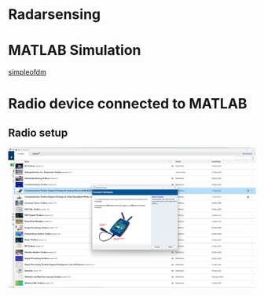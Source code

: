 # Radarsensing

# MATLAB Simulation
[simpleofdm](matlab/simpleofdm.mlx)

# Radio device connected to MATLAB

## Radio setup

![Testconnection](imgs/testplutoconnection.png)
